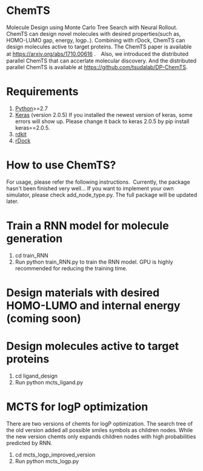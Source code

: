 # ChemTS
Molecule Design using Monte Carlo Tree Search with Neural Rollout. ChemTS can design novel molecules with desired properties(such as, HOMO-LUMO gap, energy, logp..). Combining with rDock, ChemTS can design molecules active to target proteins. The ChemTS paper is available at https://arxiv.org/abs/1710.00616 .　Also, we introduced the distributed parallel ChemTS that can accerlate molecular discovery. And the distributed parallel ChemTS is available at https://github.com/tsudalab/DP-ChemTS.

#  Requirements 
1. [Python](https://www.anaconda.com/download/)>=2.7 
2. [Keras](https://github.com/fchollet/keras) (version 2.0.5) If you installed the newest version of keras, some errors will show up. Please change it back to keras 2.0.5 by pip install keras==2.0.5. 
3. [rdkit](https://anaconda.org/rdkit/rdkit)
4. [rDock](http://rdock.sourceforge.net/installation/)

#  How to use ChemTS? 
For usage, please refer the following instructions.  Currently, the package hasn't been finished very well... If you want to implement your own simulator, please check add_node_type.py. The full package will be updated later.

#  Train a RNN model for molecule generation
1. cd train_RNN
2. Run python train_RNN.py to train the RNN model. GPU is highly recommended for reducing the training time.

#  Design materials with desired HOMO-LUMO and internal energy (coming soon)

#  Design molecules active to target proteins
1. cd ligand_design
2. Run python mcts_ligand.py 

#  MCTS for logP optimization
There are two versions of chemts for logP optimization. The search tree of the old version added all possible smiles symbols as children nodes. While the new version chemts only expands children nodes with high probabilities predicted by RNN.
1. cd mcts_logp_improved_version
2. Run python mcts_logp.py
